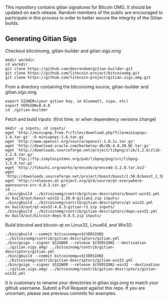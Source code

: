 This repository contains gitian signatures for Bitcoin OMG.  It should be updated on each release.
Random members of the public are encouraged to participate in this process in order to better secure the integrity of the Gitian builds.

## Generating Gitian Sigs

 Checkout bitcoinomg, gitian-builder and gitian.sigs.omg

	mkdir workdir
	cd workdir
	git clone https://github.com/devrandom/gitian-builder.git
	git clone https://github.com/litecoin-project/bitcoinomg.git
	git clone https://github.com/litecoin-project/gitian.sigs.omg.git

 From a directory containing the bitcoinomg source, gitian-builder and gitian.sigs.omg
  
	export SIGNER=(your gitian key, ie bluematt, sipa, etc)
	export VERSION=0.8.0
	cd ./gitian-builder

 Fetch and build inputs: (first time, or when dependency versions change)

	mkdir -p inputs; cd inputs/
	wget 'http://miniupnp.free.fr/files/download.php?file=miniupnpc-1.6.tar.gz' -O miniupnpc-1.6.tar.gz
	wget 'http://www.openssl.org/source/openssl-1.0.1c.tar.gz'
	wget 'http://download.oracle.com/berkeley-db/db-4.8.30.NC.tar.gz'
	wget 'http://downloads.sourceforge.net/project/libpng/zlib/1.2.6/zlib-1.2.6.tar.gz'
	wget 'ftp://ftp.simplesystems.org/pub/libpng/png/src/libpng-1.5.9.tar.gz'
	wget 'http://fukuchi.org/works/qrencode/qrencode-3.2.0.tar.bz2'
	wget 'http://downloads.sourceforge.net/project/boost/boost/1.50.0/boost_1_50_0.tar.bz2'
	wget 'http://releases.qt-project.org/qt4/source/qt-everywhere-opensource-src-4.8.3.tar.gz'
	cd ..
	./bin/gbuild ../bitcoinomg/contrib/gitian-descriptors/boost-win32.yml
	mv build/out/boost-win32-1.50.0-gitian2.zip inputs/
	./bin/gbuild ../bitcoinomg/contrib/gitian-descriptors/qt-win32.yml
	mv build/out/qt-win32-4.8.3-gitian-r1.zip inputs/
	./bin/gbuild ../bitcoinomg/contrib/gitian-descriptors/deps-win32.yml
	mv build/out/bitcoin-deps-0.0.5.zip inputs/

 Build bitcoind and bitcoin-qt on Linux32, Linux64, and Win32:
  
	./bin/gbuild --commit bitcoinomg=v${VERSION} ../bitcoinomg/contrib/gitian-descriptors/gitian.yml
	./bin/gsign --signer $SIGNER --release ${VERSION} --destination ../gitian.sigs.omg/ ../bitcoinomg/contrib/gitian-descriptors/gitian.yml
	./bin/gbuild --commit bitcoinomg=v${VERSION} ../bitcoinomg/contrib/gitian-descriptors/gitian-win32.yml
	./bin/gsign --signer $SIGNER --release ${VERSION}-win32 --destination ../gitian.sigs.omg/ ../bitcoinomg/contrib/gitian-descriptors/gitian-win32.yml

 It is customary to rename your directories in gitian.sigs.omg to match your github username.  Submit a Pull Request against this repo.  If you are uncertain, please see previous commits for examples.
